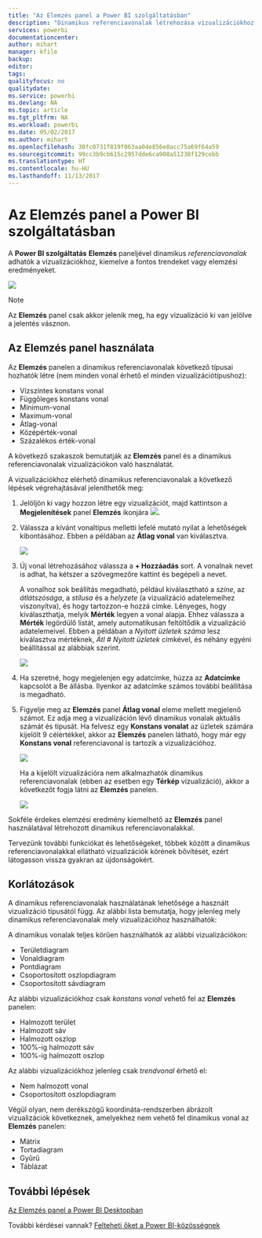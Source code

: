 ```yaml
---
title: "Az Elemzés panel a Power BI szolgáltatásban"
description: "Dinamikus referenciavonalak létrehozása vizualizációkhoz a Power BI szolgáltatásban"
services: powerbi
documentationcenter: 
author: mihart
manager: kfile
backup: 
editor: 
tags: 
qualityfocus: no
qualitydate: 
ms.service: powerbi
ms.devlang: NA
ms.topic: article
ms.tgt_pltfrm: NA
ms.workload: powerbi
ms.date: 05/02/2017
ms.author: mihart
ms.openlocfilehash: 30fc0731f819f063aa04e856e8acc75a69f64a59
ms.sourcegitcommit: 99cc3b9cb615c2957dde6ca908a51238f129cebb
ms.translationtype: HT
ms.contentlocale: hu-HU
ms.lasthandoff: 11/13/2017
---
```

# <a name="analytics-pane-in-power-bi-service"></a>Az Elemzés panel a Power BI szolgáltatásban
A **Power BI szolgáltatás** **Elemzés** paneljével dinamikus *referenciavonalak* adhatók a vizualizációkhoz, kiemelve a fontos trendeket vagy elemzési eredményeket.

![](media/service-analytics-pane/power-bi-analytics-pane.png)

> [!NOTE]
> Az **Elemzés** panel csak akkor jelenik meg, ha egy vizualizáció ki van jelölve a jelentés vásznon.
> 
> 

## <a name="using-the-analytics-pane"></a>Az Elemzés panel használata
Az **Elemzés** panelen a dinamikus referenciavonalak következő típusai hozhatók létre (nem minden vonal érhető el minden vizualizációtípushoz):

* Vízszintes konstans vonal
* Függőleges konstans vonal
* Minimum-vonal
* Maximum-vonal
* Átlag-vonal
* Középérték-vonal
* Százalékos érték-vonal

A következő szakaszok bemutatják az **Elemzés** panel és a dinamikus referenciavonalak vizualizációkon való használatát.

A vizualizációkhoz elérhető dinamikus referenciavonalak a következő lépések végrehajtásával jeleníthetők meg:

1. Jelöljön ki vagy hozzon létre egy vizualizációt, majd kattintson a **Megjelenítések** panel **Elemzés** ikonjára ![](media/service-analytics-pane/power-bi-analytics-icon.png).
2. Válassza a kívánt vonaltípus melletti lefelé mutató nyilat a lehetőségek kibontásához. Ebben a példában az **Átlag vonal** van kiválasztva.
   
   ![](media/service-analytics-pane/power-bi-add.png)
3. Új vonal létrehozásához válassza a **+ Hozzáadás** sort. A vonalnak nevet is adhat, ha kétszer a szövegmezőre kattint és begépeli a nevet.
   
   A vonalhoz sok beállítás megadható, például kiválasztható a *színe*, az *átlátszósága*, a *stílusa* és a *helyzete* (a vizualizáció adatelemeihez viszonyítva), és hogy tartozzon-e hozzá címke. Lényeges, hogy kiválaszthatja, melyik **Mérték** legyen a vonal alapja. Ehhez válassza a **Mérték** legördülő listát, amely automatikusan feltöltődik a vizualizáció adatelemeivel. Ebben a példában a *Nyitott üzletek száma* lesz kiválasztva mértéknek, *Átl # Nyitott üzletek* címkével, és néhány egyéni beállítással az alábbiak szerint.
   
   ![](media/service-analytics-pane/power-bi-average-line.png)
4. Ha szeretné, hogy megjelenjen egy adatcímke, húzza az **Adatcímke** kapcsolót a Be állásba. Ilyenkor az adatcímke számos további beállítása is megadható.
5. Figyelje meg az **Elemzés** panel **Átlag vonal** eleme mellett megjelenő számot. Ez adja meg a vizualizáción lévő dinamikus vonalak aktuális számát és típusát. Ha felvesz egy **Konstans vonalat** az üzletek számára kijelölt 9 célértékkel, akkor az **Elemzés** panelen látható, hogy már egy **Konstans vonal** referenciavonal is tartozik a vizualizációhoz.
   
   ![](media/service-analytics-pane/power-bi-reference-lines.png)
   
   Ha a kijelölt vizualizációra nem alkalmazhatók dinamikus referenciavonalak (ebben az esetben egy **Térkép** vizualizáció), akkor a következőt fogja látni az **Elemzés** panelen.
   
   ![](media/service-analytics-pane/power-bi-no-lines.png)

Sokféle érdekes elemzési eredmény kiemelhető az **Elemzés** panel használatával létrehozott dinamikus referenciavonalakkal.

Tervezünk további funkciókat és lehetőségeket, többek között a dinamikus referenciavonalakkal ellátható vizualizációk körének bővítését, ezért látogasson vissza gyakran az újdonságokért.

## <a name="limitations"></a>Korlátozások
A dinamikus referenciavonalak használatának lehetősége a használt vizualizáció típusától függ. Az alábbi lista bemutatja, hogy jelenleg mely dinamikus referenciavonalak mely vizualizációhoz használhatók:

A dinamikus vonalak teljes körűen használhatók az alábbi vizualizációkon:

* Területdiagram
* Vonaldiagram
* Pontdiagram
* Csoportosított oszlopdiagram
* Csoportosított sávdiagram

Az alábbi vizualizációkhoz csak *konstans vonal* vehető fel az **Elemzés** panelen:

* Halmozott terület
* Halmozott sáv
* Halmozott oszlop
* 100%-ig halmozott sáv
* 100%-ig halmozott oszlop

Az alábbi vizualizációkhoz jelenleg csak *trendvonal* érhető el:

* Nem halmozott vonal
* Csoportosított oszlopdiagram

Végül olyan, nem derékszögű koordináta-rendszerben ábrázolt vizualizációk következnek, amelyekhez nem vehető fel dinamikus vonal az **Elemzés** panelen:

* Mátrix
* Tortadiagram
* Gyűrű
* Táblázat

## <a name="next-steps"></a>További lépések
[Az Elemzés panel a Power BI Desktopban](desktop-analytics-pane.md)

További kérdései vannak? [Felteheti őket a Power BI-közösségnek](http://community.powerbi.com/)

